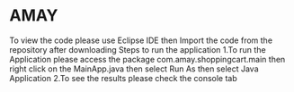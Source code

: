 # AMAY
To view the code please use Eclipse IDE then Import the code from the repository after downloading
Steps to run the application
1.To run the Application please access the package com.amay.shoppingcart.main then right click on the MainApp.java 
then select Run As then select Java Application
2.To see the results please check the console tab
